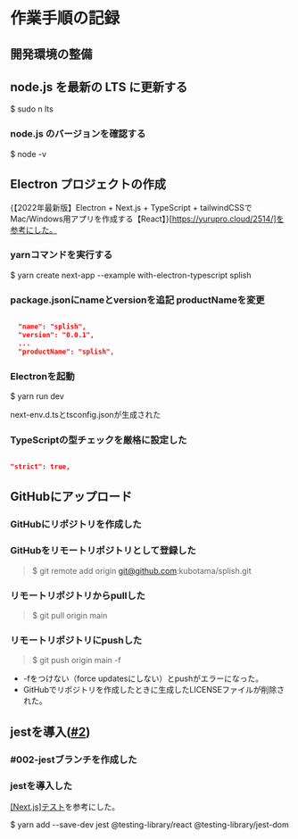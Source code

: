 # 作業手順の記録

## 開発環境の整備

## node.js を最新の LTS に更新する

$ sudo n lts

### node.js のバージョンを確認する

$ node -v

## Electron プロジェクトの作成

{【2022年最新版】Electron + Next.js + TypeScript + tailwindCSSでMac/Windows用アプリを作成する【React】}[https://yurupro.cloud/2514/]を参考にした。

### yarnコマンドを実行する

$ yarn create next-app --example with-electron-typescript splish

### package.jsonにnameとversionを追記 productNameを変更

```json

  "name": "splish",
  "version": "0.0.1",
  ...
  "productName": "splish",

```

### Electronを起動

$ yarn run dev

next-env.d.tsとtsconfig.jsonが生成された

### TypeScriptの型チェックを厳格に設定した

```tsconfig.json

"strict": true,

```

## GitHubにアップロード

### GitHubにリポジトリを作成した

### GitHubをリモートリポジトリとして登録した

> $ git remote add origin git@github.com:kubotama/splish.git

### リモートリポジトリからpullした

> $ git pull origin main

### リモートリポジトリにpushした

> $ git push origin main -f

- -fをつけない（force updatesにしない）とpushがエラーになった。
- GitHubでリポジトリを作成したときに生成したLICENSEファイルが削除された。

## jestを導入([#2](https://github.com/kubotama/splish/issues/2))

### \#002-jestブランチを作成した

### jestを導入した

[\[Next.js\]テスト](https://dev-yakuza.posstree.com/react/nextjs/test/)を参考にした。

$ yarn add --save-dev jest @testing-library/react @testing-library/jest-dom
